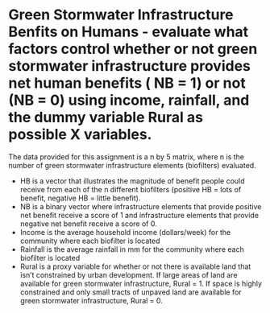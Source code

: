 # Green Stormwater Infrastructure Benfits on Humans - evaluate what factors control whether or not green stormwater infrastructure provides net human benefits ( NB = 1) or not (NB = 0) using income, rainfall, and the dummy variable Rural as possible X variables.

The data provided for this assignment is a n by 5 matrix, where n is the number of green stormwater infrastructure elements (biofilters) evaluated.
  * HB is a vector that illustrates the magnitude of benefit people could receive from each of the n different biofilters  (positive HB = lots of benefit, negative HB = little benefit).
  * NB is a binary vector where infrastructure elements that provide positive net benefit receive a score of 1 and infrastructure elements that provide negative net benefit receive a score of 0. 
  * Income is the average household income (dollars/week) for the community where each biofilter is located
  * Rainfall is the average rainfall in mm for the community where each biofilter is located
  * Rural is a proxy variable for whether or not there is available land that isn’t constrained by urban development. If large areas of land are available for green stormwater infrastructure, Rural = 1. If space is highly constrained and only small tracts of unpaved land are available for green stormwater infrastructure, Rural = 0.
